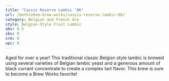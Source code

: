 ```yaml
---
title: "Cassis Reserve Lambic ‘06"
url: /bethlehem-brew-works/cassis-reserve-lambic-06/
category: Belgian and French Ale
style: Belgian-Style Fruit Lambic
abv: 6.5
ibu: 0
srm: 0
upc: 0
---
```

Aged for over a year! This traditional classic Belgisn style lambic is brewed using several varieties of Belgian lambic yeast and a generous amount of black currant concentrate to create a complex tart flavor. This brew is sure to become a Brew Works favorite!
